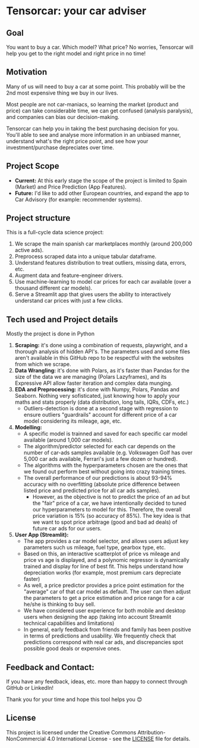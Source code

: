 # Tensorcar: your car adviser

## Goal
You want to buy a car. Which model? What price? No worries, Tensorcar will help you get to the right model and right price in no time!

## Motivation
Many of us will need to buy a car at some point. This probably will be the 2nd most expensive thing we buy in our lives.  

Most people are not car-maniacs, so learning the market (product and price) can take considerable time, we can get confused (analysis paralysis), and companies can bias our decision-making.

Tensorcar can help you in taking the best purchasing decision for you. You'll able to see and analyse more information in an unbiased manner, understand what's the right price point, and see how your investment/purchase depreciates over time.

## Project Scope

- **Current:** At this early stage the scope of the project is limited to Spain (Market) and Price Prediction (App Features).
- **Future:** I'd like to add other European countries, and expand the app to Car Advisory (for example: recommender systems).

## Project structure
This is a full-cycle data science project:

1. We scrape the main spanish car marketplaces monthly (around 200,000 active ads).
2. Preprocess scraped data into a unique tabular dataframe.
3. Understand features distribution to treat outliers, missing data, errors, etc.
4. Augment data and feature-engineer drivers.
5. Use machine-learning to model car prices for each car available (over a thousand different car models).
6. Serve a Streamlit app that gives users the ability to interactively understand car prices with just a few clicks.


## Tech used and Project details
Mostly the project is done in Python

1. **Scraping:** it's done using a combination of requests, playwright, and a thorough analysis of hidden API's. The parameters used and some files aren't available in this GitHub repo to be respectful with the websites from which we scrape.
2. **Data Wrangling:** it's done with Polars, as it's faster than Pandas for the size of the data we are managing (Polars Lazyframes), and its Expressive API allow faster iteration and complex data munging.
3. **EDA and Preprocessing:** it's done with Numpy, Polars, Pandas and Seaborn. Nothing very sofisticated, just knowing how to apply your maths and stats properly (data distribution, long tails, IQRs, CDFs, etc.)
   - Outliers-detection is done at a second stage with regression to ensure outliers "guardrails" account for different price of a car model considering its mileage, age, etc.
5. **Modelling:**
   - A specific model is trainned and saved for each specific car model available (around 1,000 car models).
   - The algorithm/predictor selected for each car depends on the number of car-ads samples available (e.g. Volkswagen Golf has over 5,000 car ads available, Ferrari's just a few dozen or hundred).
   - The algorithms with the hyperparameters chosen are the ones that we found out perform best without going into crazy training times.
   - The overall performance of our predictions is about 93-94% accuracy with no overfitting (absolute price difference between listed price and predicted price for all car ads samples).
     - However, as the objective is not to predict the price of an ad but the "fair" price of a car, we have intentionally decided to tuned our hyperparameters to model for this. Therefore, the overall price variation is 15% (so accuracy of 85%). The key idea is that we want to spot price arbitrage (good and bad ad deals) of future car ads for our users.
6. **User App (Streamlit):**
   - The app provides a car model selector, and allows users adjust key parameters such us mileage, fuel type, gearbox type, etc.
   - Based on this, an interactive scatterplot of price vs mileage and price vs age is displayed, and a polynomic regressor is dynamically trained and display for line of best fit. This helps understand how depreciation works (for example, most premium cars depreciate faster)
   - As well, a price predictor provides a price point estimation for the "average" car of that car model as default. The user can then adjust the parameters to get a price estimation and price range for a car he/she is thinking to buy sell.
   - We have considered user experience for both mobile and desktop users when designing the app (taking into account Streamlit technical capabilities and limitations)
   - In general, early feedback from friends and family has been positive in terms of predictions and usability. We frequently check that predictions correspond with real car ads, and discrepancies spot possible good deals or expensive ones.

## Feedback and Contact:
If you have any feedback, ideas, etc. more than happy to connect through GitHub or LinkedIn!

Thank you for your time and hope this tool helps you 😊

## License

This project is licensed under the Creative Commons Attribution-NonCommercial 4.0 International License - see the [LICENSE](LICENSE) file for details.
